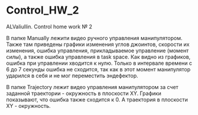# Control_HW_2
ALValiullin. Control home work № 2

В папке Manually лежити видео ручного управления манипулятором. Также там приведены графики изменения углов джоинтов, скорости их изменения, ошибка управления, прикладываемое управление (момент силы), а также ошибка управления в task space. Как видно из графиков, ошибка при управлении хводится к нулю. Только в интервале времени с 6 до 7 секунды ошибка не сходится, так как в этот момент манипулятор ударился в себя и не мог переместить эндефектор.

В папке Trajectory лежит видео управления манипулятором за счет заданной траектории - окружность в плоскости XY. Графики показывают, что ошибка также сходится к 0. А траектория в плоскости XY - окружность.